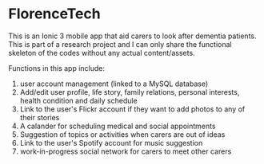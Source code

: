 # FlorenceTech

This is an Ionic 3 mobile app that aid carers to look after dementia patients.
This is part of a research project and I can only share the functional skeleton of the codes without any actual content/assets.

Functions in this app include:
1. user account management (linked to a MySQL database)
2. Add/edit user profile, life story, family relations, personal interests, health condition and daily schedule
3. Link to the user's Flickr account if they want to add photos to any of their stories
4. A calander for scheduling medical and social appointments
5. Suggestion of topics or activities when carers are out of ideas
6. Link to the user's Spotify account for music suggestion
7. work-in-progress social network for carers to meet other carers
